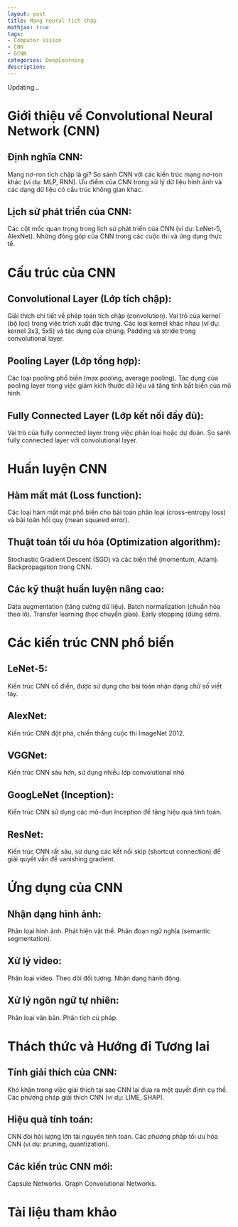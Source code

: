 ```yaml
---
layout: post
title: Mạng neural tích chập
mathjax: true
tags:
- Computer Vision
- CNN
- GCNN
categories: DeepLearning
description: 
---
```


Updating...

# Giới thiệu về Convolutional Neural Network (CNN)

## Định nghĩa CNN:

Mạng nơ-ron tích chập là gì?
So sánh CNN với các kiến trúc mạng nơ-ron khác (ví dụ: MLP, RNN).
Ưu điểm của CNN trong xử lý dữ liệu hình ảnh và các dạng dữ liệu có cấu trúc không gian khác.

## Lịch sử phát triển của CNN:

Các cột mốc quan trọng trong lịch sử phát triển của CNN (ví dụ: LeNet-5, AlexNet).
Những đóng góp của CNN trong các cuộc thi và ứng dụng thực tế.

# Cấu trúc của CNN

## Convolutional Layer (Lớp tích chập):

Giải thích chi tiết về phép toán tích chập (convolution).
Vai trò của kernel (bộ lọc) trong việc trích xuất đặc trưng.
Các loại kernel khác nhau (ví dụ: kernel 3x3, 5x5) và tác dụng của chúng.
Padding và stride trong convolutional layer.

## Pooling Layer (Lớp tổng hợp):

Các loại pooling phổ biến (max pooling, average pooling).
Tác dụng của pooling layer trong việc giảm kích thước dữ liệu và tăng tính bất biến của mô hình.

## Fully Connected Layer (Lớp kết nối đầy đủ):

Vai trò của fully connected layer trong việc phân loại hoặc dự đoán.
So sánh fully connected layer với convolutional layer.
# Huấn luyện CNN

## Hàm mất mát (Loss function):

Các loại hàm mất mát phổ biến cho bài toán phân loại (cross-entropy loss) và bài toán hồi quy (mean squared error).

## Thuật toán tối ưu hóa (Optimization algorithm):

Stochastic Gradient Descent (SGD) và các biến thể (momentum, Adam).
Backpropagation trong CNN.

## Các kỹ thuật huấn luyện nâng cao:

Data augmentation (tăng cường dữ liệu).
Batch normalization (chuẩn hóa theo lô).
Transfer learning (học chuyển giao).
Early stopping (dừng sớm).

# Các kiến trúc CNN phổ biến

## LeNet-5:

Kiến trúc CNN cổ điển, được sử dụng cho bài toán nhận dạng chữ số viết tay.

## AlexNet:

Kiến trúc CNN đột phá, chiến thắng cuộc thi ImageNet 2012.

## VGGNet:

Kiến trúc CNN sâu hơn, sử dụng nhiều lớp convolutional nhỏ.

## GoogLeNet (Inception):

Kiến trúc CNN sử dụng các mô-đun Inception để tăng hiệu quả tính toán.

## ResNet:

Kiến trúc CNN rất sâu, sử dụng các kết nối skip (shortcut connection) để giải quyết vấn đề vanishing gradient.

# Ứng dụng của CNN

## Nhận dạng hình ảnh:

Phân loại hình ảnh.
Phát hiện vật thể.
Phân đoạn ngữ nghĩa (semantic segmentation).

## Xử lý video:

Phân loại video.
Theo dõi đối tượng.
Nhận dạng hành động.

## Xử lý ngôn ngữ tự nhiên:

Phân loại văn bản.
Phân tích cú pháp.


# Thách thức và Hướng đi Tương lai

## Tính giải thích của CNN:

Khó khăn trong việc giải thích tại sao CNN lại đưa ra một quyết định cụ thể.
Các phương pháp giải thích CNN (ví dụ: LIME, SHAP).

## Hiệu quả tính toán:

CNN đòi hỏi lượng lớn tài nguyên tính toán.
Các phương pháp tối ưu hóa CNN (ví dụ: pruning, quantization).

## Các kiến trúc CNN mới:

Capsule Networks.
Graph Convolutional Networks.

# Tài liệu tham khảo  
